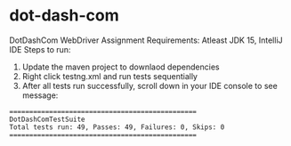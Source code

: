 # dot-dash-com
DotDashCom WebDriver Assignment
Requirements: Atleast JDK 15, IntelliJ IDE
Steps to run:
1. Update the maven project to downlaod dependencies
2. Right click testng.xml and run tests sequentially
3. After all tests run successfully, scroll down in your IDE console to see message: 

```
===============================================
DotDashComTestSuite
Total tests run: 49, Passes: 49, Failures: 0, Skips: 0
===============================================
```